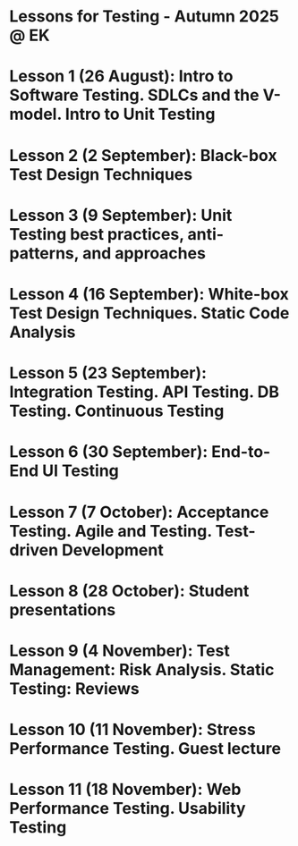 # Lessons for Testing - Autumn 2025 @ EK

# Lesson 1 (26 August): Intro to Software Testing. SDLCs and the V-model. Intro to Unit Testing
# Lesson 2 (2 September): Black-box Test Design Techniques
# Lesson 3 (9 September): Unit Testing best practices, anti-patterns, and approaches
# Lesson 4 (16 September): White-box Test Design Techniques. Static Code Analysis
# Lesson 5 (23 September): Integration Testing. API Testing. DB Testing. Continuous Testing
# Lesson 6 (30 September): End-to-End UI Testing
# Lesson 7 (7 October): Acceptance Testing. Agile and Testing. Test-driven Development
# Lesson 8 (28 October): Student presentations
# Lesson 9 (4 November): Test Management: Risk Analysis. Static Testing: Reviews
# Lesson 10 (11 November): Stress Performance Testing. Guest lecture
# Lesson 11 (18 November): Web Performance Testing. Usability Testing
